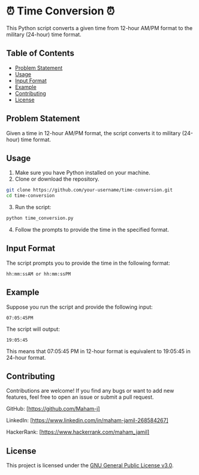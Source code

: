 # ⏰ Time Conversion ⏰

This Python script converts a given time from 12-hour AM/PM format to the military (24-hour) time format.

## Table of Contents

- [Problem Statement](#problem-statement)
- [Usage](#usage)
- [Input Format](#input-format)
- [Example](#example)
- [Contributing](#contributing)
- [License](#license)

## Problem Statement

Given a time in 12-hour AM/PM format, the script converts it to military (24-hour) time format.

## Usage

1. Make sure you have Python installed on your machine.
2. Clone or download the repository.

```bash
git clone https://github.com/your-username/time-conversion.git
cd time-conversion
```

3. Run the script:

```bash
python time_conversion.py
```

4. Follow the prompts to provide the time in the specified format.

## Input Format

The script prompts you to provide the time in the following format:

```
hh:mm:ssAM or hh:mm:ssPM
```

## Example

Suppose you run the script and provide the following input:

```
07:05:45PM
```

The script will output:

```
19:05:45
```

This means that 07:05:45 PM in 12-hour format is equivalent to 19:05:45 in 24-hour format.

## Contributing

Contributions are welcome! If you find any bugs or want to add new features, feel free to open an issue or submit a pull request.

GitHub: [https://github.com/Maham-j]

LinkedIn: [https://www.linkedin.com/in/maham-jamil-268584267]

HackerRank: [https://www.hackerrank.com/maham_jamil]

## License

This project is licensed under the [GNU General Public License v3.0](LICENSE).

